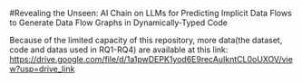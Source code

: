 #Revealing the Unseen: AI Chain on LLMs for Predicting Implicit Data Flows to Generate Data Flow Graphs in Dynamically-Typed Code

Because of the limited capacity of this repository, more data(the dataset, code and datas used in RQ1-RQ4) are available at this link: https://drive.google.com/file/d/1a1pwDEPK1yod6E9recAuIkntCL0oUXOV/view?usp=drive_link
